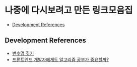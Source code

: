 # 나중에 다시보려고 만든 링크모음집

- [Development References](https://github.com/hwb0218/TIL)

## Development References

- [변수명 짓기](https://www.curioustore.com/#!/)
- [프론트엔드 개발자에게도 알고리즘 공부가 중요할까?](https://wormwlrm.github.io/2022/05/28/Should-a-front-end-developer-learn-the-algorithm.html)